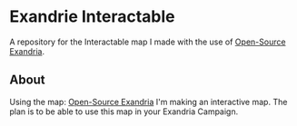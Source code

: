 # Exandrie Interactable

A repository for the Interactable map I made with the use of [Open-Source Exandria](https://github.com/RossThorn/open-source-exandria).

## About

Using the map: [Open-Source Exandria](https://github.com/RossThorn/open-source-exandria) I'm making an interactive map.
The plan is to be able to use this map in your Exandria Campaign.
